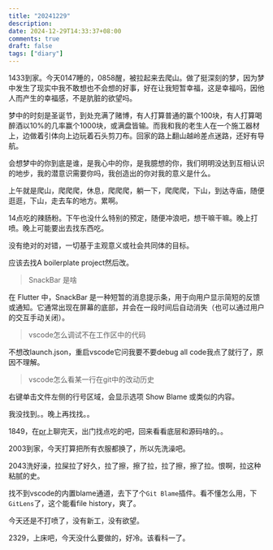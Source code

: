 ```yaml
---
title: "20241229"
description: 
date: 2024-12-29T14:33:37+08:00
comments: true
draft: false
tags: ["diary"]
---
```

1433到家。今天0147睡的，0858醒，被拉起来去爬山。做了挺深刻的梦，因为梦中发生了现实中我不敢想也不会想的好事，好在让我短暂幸福，这是幸福吗，因他人而产生的幸福感，不是肮脏的欲望吗。

梦中的时刻是圣诞节，到处充满了赌博，有人打算普通的赢个100块，有人打算喝醉酒以10%的几率赢个1000块，或满盘皆输。而我和我的老生人在一个施工器材上，边做着引体向上边玩着石头剪刀布。回家的路上翻山越岭差点迷路，还好有导航。

会想梦中的你到底是谁，是我心中的你，是我臆想的你，我们明明没达到互相认识的地步，我的潜意识需要你吗，我创造出的你对我的意义是什么。

上午就是爬山，爬爬爬，休息，爬爬爬，躺一下，爬爬爬，下山，到达寺庙，随便逛逛，下山，走去车的地方。累啊。

14点吃的辣肠粉。下午也没什么特别的预定，随便冲浪吧，想干嘛干嘛。晚上打喷。晚上可能要出去找东西吃。

没有绝对的对错，一切基于主观意义或社会共同体的目标。

应该去找A boilerplate project然后改。

>SnackBar 是啥

在 Flutter 中，SnackBar 是一种短暂的消息提示条，用于向用户显示简短的反馈或通知。它通常出现在屏幕的底部，并会在一段时间后自动消失（也可以通过用户的交互手动关闭）。

>vscode怎么调试不在工作区中的代码

不想改launch.json，重启vscode它问我要不要debug all code我点了就行了，原因不理解。

>vscode怎么看某一行在git中的改动历史

右键单击文件左侧的行号区域，会显示选项 Show Blame 或类似的内容。

我没找到。。晚上再找找。。

1849，在[pr](https://github.com/Predidit/Kazumi/pull/533)上聊完天，出门找点吃的吧，回来看看底层和源码啥的。。

2003到家，今天打算把所有衣服都换了，所以先洗澡吧。

2043洗好澡，拉屎拉了好久，拉了擦，擦了拉，拉了擦，擦了拉。恨啊，拉这种粘腻的史。

找不到vscode的内置blame通道，去下了个`Git Blame`插件。看不懂怎么用，下`GitLens`了，这个能看file history，爽了。

今天还是不打喷了，没有新工，没有欲望。

2329，上床吧，今天没什么要做的，好冷。该看科一了。